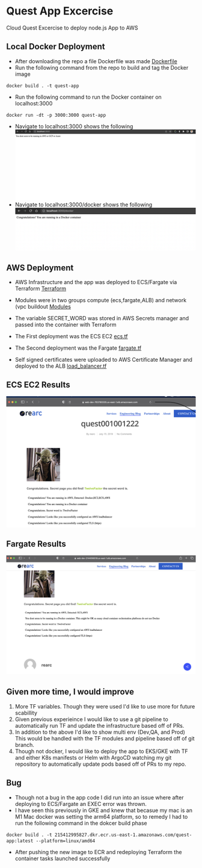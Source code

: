 # Quest App Excercise
Cloud Quest Excercise to deploy node.js App to AWS

## Local Docker Deployment
- After downloading the repo a file Dockerfile was made [Dockerfile](Dockerfile)
- Run the following command  from the repo to build and tag the Docker image
```
docker build . -t quest-app
```
- Run the following command to run the Docker container on localhost:3000
```
docker run -dt -p 3000:3000 quest-app
```
- Navigate to localhost:3000 shows the following
![Local Docker](images/QuestDeployLocal.png)
- Navigate to localhost:3000/docker shows the following
![Local /docker](images/QuestDeployLocalDocker.png)

## AWS Deployment

- AWS Infrastructure and the app was deployed to ECS/Fargate via Terraform [Terraform](cloud-infrastructure/)
- Modules were in two groups compute (ecs,fargate,ALB) and network (vpc buildout [Modules](cloud-infrastructure/modules/infrastructure/modules/)
- The variable SECRET_WORD was stored in AWS Secrets manager and passed into the container with Terraform

- The First deployment was the ECS EC2 [ecs.tf](cloud-infrastructure/modules/infrastructure/modules/compute/ecs.tf)
- The Second deployment was the Fargate [fargate.tf](cloud-infrastructure/modules/infrastructure/modules/compute/fargate.tf)
- Self signed certificates were uploaded to AWS Certificate Manager and deployed to the ALB [load_balancer.tf](cloud-infrastructure/modules/infrastructure/modules/compute/load_balancer.tf)

## ECS EC2 Results
![ecs ec2](images/QuestDeployECSEC2.png)

## Fargate Results
![Fargate](images/QuestDeployFargate.png)

## Given more time, I would improve
1. More TF variables. Though they were used I'd like to use more for future scabillity 
2. Given previous experieince I would like to use a git pipeline to automatically run TF and update the infrastructure based off of PRs. 
3. In addition to the above I'd like to show multi env (Dev,QA, and Prod) This would be handled with the TF modules and pipeline based off of git branch.
4. Though not docker, I would like to deploy the app to EKS/GKE with TF and either K8s manifests or Helm with ArgoCD watching my git repository to automatically update pods based off of PRs to my repo.  

## Bug
- Though not a bug in the app code I did run into an issue where after deploying to ECS/Fargate an EXEC error was thrown. 
- I have seen this previously in GKE and knew that becasue my mac is an M1 Mac docker was setting the arm64 platform, so to remedy I had to run the following command in the dokcer build phase

```
docker build . -t 215412995827.dkr.ecr.us-east-1.amazonaws.com/quest-app:latest --platform=linux/amd64
```
- After pushing the new image to ECR and redeploying Terraform the container tasks launched successfully



